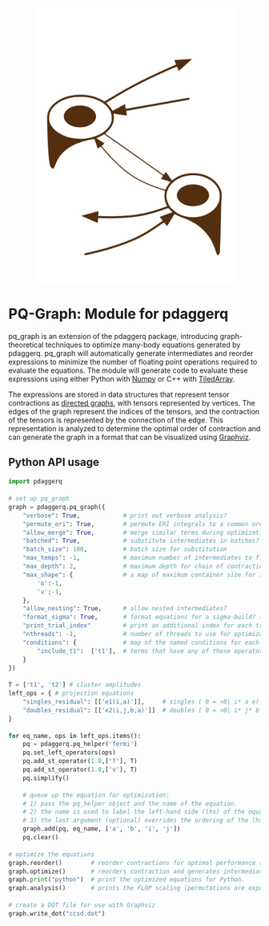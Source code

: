 <div align="center">
  <img src="./pq_graph.svg" width="400" alt="pq_graph Logo">
</div>

# PQ-Graph: Module for pdaggerq

pq_graph is an extension of the pdaggerq package, introducing graph-theoretical techniques to optimize many-body equations generated by pdaggerq. pq_graph will automatically generate intermediates and reorder expressions to minimize the number of floating point operations required to evaluate the equations. The module will generate code to evaluate these expressions using either Python with [Numpy](https://numpy.org/) or C++ with [TiledArray](https://valeevgroup.github.io/tiledarray/dox-master/index.html).

The expressions are stored in data structures that represent tensor contractions as [directed graphs](https://en.wikipedia.org/wiki/Quiver_(mathematics)), with tensors represented by vertices. The edges of the graph represent the indices of the tensors, and the contraction of the tensors is represented by the connection of the edge. This representation is analyzed to determine the optimal order of contraction and can generate the graph in a format that can be visualized using [Graphviz](https://graphviz.org/).

## Python API usage

```python
import pdaggerq

# set up pq_graph
graph = pdaggerq.pq_graph({
    "verbose": True,            # print out verbose analysis?    
    "permute_eri": True,        # permute ERI integrals to a common order? (ovov -> vovo; ovvo -> -vovo)
    "allow_merge": True,        # merge similar terms during optimization?    
    "batched": True,            # substitute intermediates in batches?
    "batch_size": 100,          # batch size for substitution
    "max_temps": -1,            # maximum number of intermediates to find
    "max_depth": 2,             # maximum depth for chain of contractions
    "max_shape": {              # a map of maximum container size for intermediates
        'o':-1,                 
        'v':-1,                 
    },                          
    "allow_nesting": True,      # allow nested intermediates?
    "format_sigma": True,       # format equations for a sigma-build? (separates inteermediates w/o sigma vectors)
    "print_trial_index"         # print an additional index for each trial sigma vector
    "nthreads": -1,             # number of threads to use for optimization (-1 = all)
    "conditions": {             # map of the named conditions for each operator type 
        "include_t1":  ['t1'],  # terms that have any of these operators will be in an if statement
    }
})

T = ['t1', 't2'] # cluster amplitudes
left_ops = { # projection equations
    "singles_residual": [['e1(i,a)']],     # singles ( 0 = <0| i* a e(-T) H e(T) |0> )
    "doubles_residual": [['e2(i,j,b,a)']]  # doubles ( 0 = <0| i* j* b a e(-T) H e(T) |0> )
}

for eq_name, ops in left_ops.items():
    pq = pdaggerq.pq_helper('fermi')
    pq.set_left_operators(ops)
    pq.add_st_operator(1.0,['f'], T)
    pq.add_st_operator(1.0,['v'], T)
    pq.simplify()

    # queue up the equation for optimization:
    # 1) pass the pq_helper object and the name of the equation.
    # 2) the name is used to label the left-hand side (lhs) of the equation
    # 3) the last argument (optional) overrides the ordering of the lhs indices
    graph.add(pq, eq_name, ['a', 'b', 'i', 'j'])
    pq.clear()

# optimize the equations
graph.reorder()        # reorder contractions for optimal performance (redundant if optimize is called)
graph.optimize()       # reorders contraction and generates intermediates
graph.print("python")  # print the optimized equations for Python.
graph.analysis()       # prints the FLOP scaling (permutations are expanded into repeated terms for analysis)

# create a DOT file for use with Graphviz
graph.write_dot("ccsd.dot") 
```
